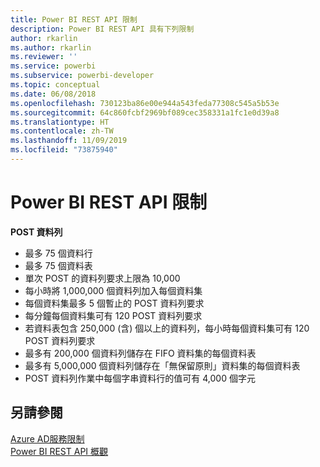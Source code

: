 ```yaml
---
title: Power BI REST API 限制
description: Power BI REST API 具有下列限制
author: rkarlin
ms.author: rkarlin
ms.reviewer: ''
ms.service: powerbi
ms.subservice: powerbi-developer
ms.topic: conceptual
ms.date: 06/08/2018
ms.openlocfilehash: 730123ba86e00e944a543feda77308c545a5b53e
ms.sourcegitcommit: 64c860fcbf2969bf089cec358331a1fc1e0d39a8
ms.translationtype: HT
ms.contentlocale: zh-TW
ms.lasthandoff: 11/09/2019
ms.locfileid: "73875940"
---
```

# <a name="power-bi-rest-api-limitations"></a>Power BI REST API 限制  
  
**POST 資料列**
  
* 最多 75 個資料行
* 最多 75 個資料表
* 單次 POST 的資料列要求上限為 10,000  
* 每小時將 1,000,000 個資料列加入每個資料集  
* 每個資料集最多 5 個暫止的 POST 資料列要求  
* 每分鐘每個資料集可有 120 POST 資料列要求
* 若資料表包含 250,000 (含) 個以上的資料列，每小時每個資料集可有 120 POST 資料列要求
* 最多有 200,000 個資料列儲存在 FIFO 資料集的每個資料表
* 最多有 5,000,000 個資料列儲存在「無保留原則」資料集的每個資料表  
* POST 資料列作業中每個字串資料行的值可有 4,000 個字元
  
## <a name="see-also"></a>另請參閱

[Azure AD服務限制](https://docs.microsoft.com/azure/active-directory/active-directory-service-limits-restrictions)   
[Power BI REST API 概觀](https://docs.microsoft.com/rest/api/power-bi/)